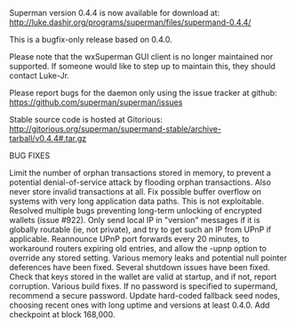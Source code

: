 Superman version 0.4.4 is now available for download at:
http://luke.dashjr.org/programs/superman/files/supermand-0.4.4/

This is a bugfix-only release based on 0.4.0.

Please note that the wxSuperman GUI client is no longer maintained nor supported. If someone would like to step up to maintain this, they should contact Luke-Jr.

Please report bugs for the daemon only using the issue tracker at github:
https://github.com/superman/superman/issues

Stable source code is hosted at Gitorious:
http://gitorious.org/superman/supermand-stable/archive-tarball/v0.4.4#.tar.gz

BUG FIXES

Limit the number of orphan transactions stored in memory, to prevent a potential denial-of-service attack by flooding orphan transactions. Also never store invalid transactions at all.
Fix possible buffer overflow on systems with very long application data paths. This is not exploitable.
Resolved multiple bugs preventing long-term unlocking of encrypted wallets (issue #922).
Only send local IP in "version" messages if it is globally routable (ie, not private), and try to get such an IP from UPnP if applicable.
Reannounce UPnP port forwards every 20 minutes, to workaround routers expiring old entries, and allow the -upnp option to override any stored setting.
Various memory leaks and potential null pointer deferences have been
fixed.
Several shutdown issues have been fixed.
Check that keys stored in the wallet are valid at startup, and if not,
report corruption.
Various build fixes.
If no password is specified to supermand, recommend a secure password.
Update hard-coded fallback seed nodes, choosing recent ones with long uptime and versions at least 0.4.0.
Add checkpoint at block 168,000.

